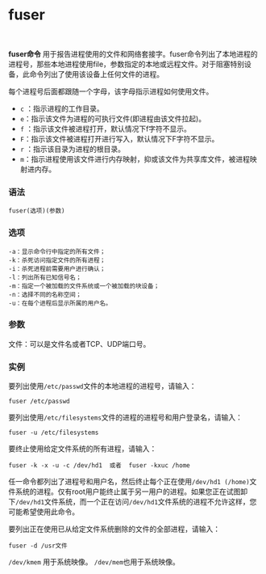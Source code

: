# fuser

‍

**fuser命令** 用于报告进程使用的文件和网络套接字。fuser命令列出了本地进程的进程号，那些本地进程使用file，参数指定的本地或远程文件。对于阻塞特别设备，此命令列出了使用该设备上任何文件的进程。

每个进程号后面都跟随一个字母，该字母指示进程如何使用文件。

* ​`c`​ ：指示进程的工作目录。
* ​`e`​ ：指示该文件为进程的可执行文件(即进程由该文件拉起)。
* ​`f`​ ：指示该文件被进程打开，默认情况下f字符不显示。
* ​`F`​ ：指示该文件被进程打开进行写入，默认情况下F字符不显示。
* ​`r`​ ：指示该目录为进程的根目录。
* ​`m`​ ：指示进程使用该文件进行内存映射，抑或该文件为共享库文件，被进程映射进内存。

### 语法

```
fuser(选项)(参数)
```

### 选项

```
-a：显示命令行中指定的所有文件；
-k：杀死访问指定文件的所有进程；
-i：杀死进程前需要用户进行确认；
-l：列出所有已知信号名；
-m：指定一个被加载的文件系统或一个被加载的块设备；
-n：选择不同的名称空间；
-u：在每个进程后显示所属的用户名。
```

### 参数

文件：可以是文件名或者TCP、UDP端口号。

### 实例

要列出使用`/etc/passwd`​文件的本地进程的进程号，请输入：

```
fuser /etc/passwd
```

要列出使用`/etc/filesystems`​文件的进程的进程号和用户登录名，请输入：

```
fuser -u /etc/filesystems
```

要终止使用给定文件系统的所有进程，请输入：

```
fuser -k -x -u -c /dev/hd1  或者  fuser -kxuc /home
```

任一命令都列出了进程号和用户名，然后终止每个正在使用`/dev/hd1 (/home)`​文件系统的进程。仅有root用户能终止属于另一用户的进程。如果您正在试图卸下`/dev/hd1`​文件系统，而一个正在访问`/dev/hd1`​文件系统的进程不允许这样，您可能希望使用此命令。

要列出正在使用已从给定文件系统删除的文件的全部进程，请输入：

```
fuser -d /usr文件
```

​`/dev/kmem`​ 用于系统映像。
`/dev/mem`​  也用于系统映像。

‍
